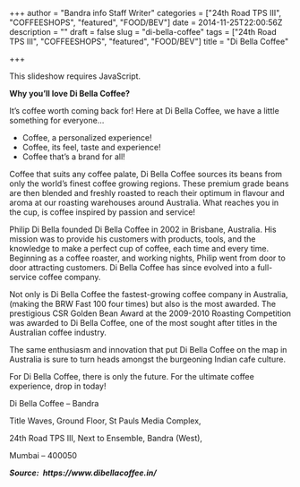 +++
author = "Bandra info Staff Writer"
categories = ["24th Road TPS III", "COFFEESHOPS", "featured", "FOOD/BEV"]
date = 2014-11-25T22:00:56Z
description = ""
draft = false
slug = "di-bella-coffee"
tags = ["24th Road TPS III", "COFFEESHOPS", "featured", "FOOD/BEV"]
title = "Di Bella Coffee"

+++


<p><p class="jetpack-slideshow-noscript robots-nocontent">This slideshow requires JavaScript.</p><div id="gallery-7339-77-slideshow" class="slideshow-window jetpack-slideshow slideshow-black" data-trans="fade" data-autostart="1" data-gallery="[{&quot;src&quot;:&quot;https:\/\/bandra.info\/wp-content\/uploads\/2014\/11\/ontherocks.jpg&quot;,&quot;id&quot;:&quot;7341&quot;,&quot;title&quot;:&quot;ontherocks&quot;,&quot;alt&quot;:&quot;&quot;,&quot;caption&quot;:&quot;&quot;,&quot;itemprop&quot;:&quot;image&quot;},{&quot;src&quot;:&quot;https:\/\/bandra.info\/wp-content\/uploads\/2014\/11\/betweenbreadsnonveg.jpg&quot;,&quot;id&quot;:&quot;7342&quot;,&quot;title&quot;:&quot;betweenbreadsnonveg&quot;,&quot;alt&quot;:&quot;&quot;,&quot;caption&quot;:&quot;&quot;,&quot;itemprop&quot;:&quot;image&quot;},{&quot;src&quot;:&quot;https:\/\/bandra.info\/wp-content\/uploads\/2014\/11\/chai.jpg&quot;,&quot;id&quot;:&quot;7343&quot;,&quot;title&quot;:&quot;chai&quot;,&quot;alt&quot;:&quot;&quot;,&quot;caption&quot;:&quot;&quot;,&quot;itemprop&quot;:&quot;image&quot;},{&quot;src&quot;:&quot;https:\/\/bandra.info\/wp-content\/uploads\/2014\/11\/desserts.jpg&quot;,&quot;id&quot;:&quot;7344&quot;,&quot;title&quot;:&quot;desserts&quot;,&quot;alt&quot;:&quot;&quot;,&quot;caption&quot;:&quot;&quot;,&quot;itemprop&quot;:&quot;image&quot;},{&quot;src&quot;:&quot;https:\/\/bandra.info\/wp-content\/uploads\/2014\/11\/hotchocolates.jpg&quot;,&quot;id&quot;:&quot;7345&quot;,&quot;title&quot;:&quot;hotchocolates&quot;,&quot;alt&quot;:&quot;&quot;,&quot;caption&quot;:&quot;&quot;,&quot;itemprop&quot;:&quot;image&quot;},{&quot;src&quot;:&quot;https:\/\/bandra.info\/wp-content\/uploads\/2014\/11\/hotdishofthedayveg.jpg&quot;,&quot;id&quot;:&quot;7346&quot;,&quot;title&quot;:&quot;hotdishofthedayveg&quot;,&quot;alt&quot;:&quot;&quot;,&quot;caption&quot;:&quot;&quot;,&quot;itemprop&quot;:&quot;image&quot;},{&quot;src&quot;:&quot;https:\/\/bandra.info\/wp-content\/uploads\/2014\/11\/icyshakes.jpg&quot;,&quot;id&quot;:&quot;7347&quot;,&quot;title&quot;:&quot;icyshakes&quot;,&quot;alt&quot;:&quot;&quot;,&quot;caption&quot;:&quot;&quot;,&quot;itemprop&quot;:&quot;image&quot;},{&quot;src&quot;:&quot;https:\/\/bandra.info\/wp-content\/uploads\/2014\/11\/smoothiesandslush.jpg&quot;,&quot;id&quot;:&quot;7348&quot;,&quot;title&quot;:&quot;smoothiesandslush&quot;,&quot;alt&quot;:&quot;&quot;,&quot;caption&quot;:&quot;&quot;,&quot;itemprop&quot;:&quot;image&quot;},{&quot;src&quot;:&quot;https:\/\/bandra.info\/wp-content\/uploads\/2014\/11\/signaturecoffees.jpg&quot;,&quot;id&quot;:&quot;7349&quot;,&quot;title&quot;:&quot;signaturecoffees&quot;,&quot;alt&quot;:&quot;&quot;,&quot;caption&quot;:&quot;&quot;,&quot;itemprop&quot;:&quot;image&quot;}]" itemscope itemtype="https://schema.org/ImageGallery"></div></p>
<p><strong>Why you&#8217;ll love Di Bella Coffee?</strong></p>
<p>It’s coffee worth coming back for! Here at Di Bella Coffee, we have a little something for everyone…</p>
<ul>
<li>Coffee, a personalized experience!</li>
<li>Coffee, its feel, taste and experience!</li>
<li>Coffee that’s a brand for all!</li>
</ul>
<p>Coffee that suits any coffee palate, Di Bella Coffee sources its beans from only the world’s finest coffee growing regions. These premium grade beans are then blended and freshly roasted to reach their optimum in flavour and aroma at our roasting warehouses around Australia. What reaches you in the cup, is coffee inspired by passion and service!</p>
<p>Philip Di Bella founded Di Bella Coffee in 2002 in Brisbane, Australia. His mission was to provide his customers with products, tools, and the knowledge to make a perfect cup of coffee, each time and every time. Beginning as a coffee roaster, and working nights, Philip went from door to door attracting customers. Di Bella Coffee has since evolved into a full-service coffee company.</p>
<p>Not only is Di Bella Coffee the fastest-growing coffee company in Australia, (making the BRW Fast 100 four times) but also is the most awarded. The prestigious CSR Golden Bean Award at the 2009-2010 Roasting Competition was awarded to Di Bella Coffee, one of the most sought after titles in the Australian coffee industry.</p>
<p>The same enthusiasm and innovation that put Di Bella Coffee on the map in Australia is sure to turn heads amongst the burgeoning Indian cafe culture.</p>
<p>For Di Bella Coffee, there is only the future. For the ultimate coffee experience, drop in today!</p>
<p>Di Bella Coffee &#8211; Bandra</p>
<div class="loc-name">
<p>Title Waves, Ground Floor, St Pauls Media Complex,</p>
<p>24th Road TPS III, Next to Ensemble, Bandra (West),</p>
<p>Mumbai &#8211; 400050</p>
<p><strong><em>Source:  https://www.dibellacoffee.in/</em></strong></p>
</div>



